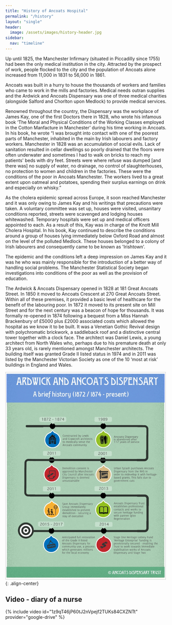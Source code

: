 ```yaml
---
title: "History of Ancoats Hospital"
permalink: "/history"
layout: "single"
header:
  image: /assets/images/history-header.jpg
sidebar:
  nav: "timeline"
---
```


Up until 1825, the Manchester Infirmary (situated in Piccadilly since 1755) had been the only medical institution in the city.  Attracted by the prospect of work, people flocked to the city and the population of Ancoats alone increased from 11,000 in 1831 to 56,000 in 1861.  

Ancoats was built in a hurry to house the thousands of workers and families who came to work in the mills and factories.  Medical needs outran supplies and the Ardwick and Ancoats Dispensary was one of three medical charities (alongside Salford and Chorlton upon Medlock) to provide medical services. 


Renowned throughout the country, the Dispensary was the workplace of James Kay, one of the first Doctors there in 1828, who wrote his infamous book ‘The Moral and Physical  Conditions of the Working Classes  employed in the Cotton Manfacture in Manchester’ during his time working in Ancoats.  In his book, he wrote “I was brought into contact with one of the poorest parts of Manchester, inhabited in the main by Irish labourers and factory workers.  Manchester in 1828 was an accumulation of social evils.  Lack of sanitation resulted in cellar dwellings so poorly drained that the floors were often underwater and sometimes I had to walk on bricks to reach my patients' beds with dry feet.  Streets were where refuse was dumped [and there was] no supply of water, no drainage, no control of slaughterhouses, no protection to women and children in the factories.  These were the conditions of the poor in Ancoats Manchester.  The workers lived to a great extent upon oatmeal and potatoes, spending their surplus earnings on drink and especially on whisky.”   

As the cholera epidemic spread across Europe, it soon reached Manchester and it was only owing to James Kay and his writings that precautions were taken.  A voluntary committee was set up, houses were visited, unsanitary conditions reported, streets were scavenged and lodging houses whitewashed.  Temporary hospitals were set up and medical officers appointed to each. As a result of this, Kay was in charge of the Knott Mill Cholera Hospital. In his book,  Kay continued to describe the conditions around a group of houses lying immediately below Oxford Road and almost on the level of the polluted Medlock.   These houses belonged to a colony of Irish labourers and consequently came to be known as 'Irishtown'.  

The epidemic and the conditions left a deep impression on James Kay and it was he who was mainly responsible for the introduction of a better way of handling social problems.  The Manchester Statistical Society began investigations into conditions of the poor as well as the provision of education. 

The Ardwick & Ancoats Dispensary opened in 1828 at 181 Great Ancoats Street.   In 1850 it moved to Ancoats Crescent at 270 Great Ancoats Street.  Within all of these premises, it provided a basic level of healthcare for the benefit of the labouring poor.  In 1872 it moved to its present site on Mill Street and for the next century was a beacon of hope for thousands.  It was formally re-opened in 1874 following a bequest from a Miss Hannah Brackenbury of £5000 plus £2000 associated costs which allowed the hospital as we know it to be built. It was a Venetian Gothic Revival design with polychromatic brickwork, a saddleback roof and a distinctive central tower together with a clock face. The architect was Daniel Lewis, a young architect from North Wales who, perhaps due to his premature death at only 33 years old, is rarely mentioned amongst Manchester architects. The building itself was granted Grade II listed status in 1974 and in 2011 was listed by the Manchester Victorian Society as one of the 10 ‘most at risk’ buildings in England and Wales.

![timeline](assets/images/history-timeline.jpg){: .align-center}

## Video - diary of a nurse

{% include video id="1z9qT46jP60tJ2nVpejf2TUKs84CXZNTt" provider="google-drive" %}

